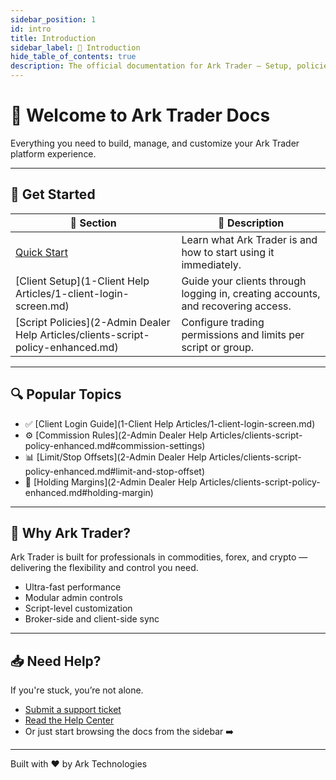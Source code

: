 ```yaml
---
sidebar_position: 1
id: intro
title: Introduction
sidebar_label: 👋 Introduction
hide_table_of_contents: true
description: The official documentation for Ark Trader – Setup, policies, integration, trading tools, and more.
---
```


# 👋 Welcome to Ark Trader Docs

Everything you need to build, manage, and customize your Ark Trader platform experience.

---

## 📘 Get Started

| 🧩 Section | 📄 Description |
|-----------|----------------|
| [Quick Start](intro.md) | Learn what Ark Trader is and how to start using it immediately. |
| [Client Setup](1-Client Help Articles/1-client-login-screen.md) | Guide your clients through logging in, creating accounts, and recovering access. |
| [Script Policies](2-Admin Dealer Help Articles/clients-script-policy-enhanced.md) | Configure trading permissions and limits per script or group. |

---

## 🔍 Popular Topics

- ✅ [Client Login Guide](1-Client Help Articles/1-client-login-screen.md)
- ⚙️ [Commission Rules](2-Admin Dealer Help Articles/clients-script-policy-enhanced.md#commission-settings)
- 📊 [Limit/Stop Offsets](2-Admin Dealer Help Articles/clients-script-policy-enhanced.md#limit-and-stop-offset)
- 🔐 [Holding Margins](2-Admin Dealer Help Articles/clients-script-policy-enhanced.md#holding-margin)

---

## 🧠 Why Ark Trader?

Ark Trader is built for professionals in commodities, forex, and crypto — delivering the flexibility and control you need.

- Ultra-fast performance
- Modular admin controls
- Script-level customization
- Broker-side and client-side sync

---

## 📥 Need Help?

If you're stuck, you’re not alone.

- [Submit a support ticket](https://help.arktechltd.com/index.php?/Tickets/Submit)
- [Read the Help Center](https://help.arktechltd.com)
- Or just start browsing the docs from the sidebar ➡️

---

<footer style={{ textAlign: 'center', fontSize: '0.8rem', marginTop: '5rem' }}>
  Built with ❤️ by Ark Technologies
</footer>